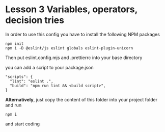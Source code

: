 # Lesson 3 Variables, operators, decision tries

In order to use this config you have to install the following NPM packages
```
npm init
npm i -D @eslint/js eslint globals eslint-plugin-unicorn
```

Then put eslint.config.mjs and .prettierrc into your base directory

you can add a script to your package.json
```
"scripts": {
  "lint": "eslint .",
  "build": "npm run lint && <build script>",
}
```

**Alternatively**, just copy the content of this folder into your project folder and run
```
npm i
```

and start coding